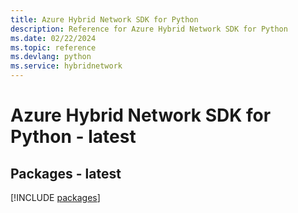 ```yaml
---
title: Azure Hybrid Network SDK for Python
description: Reference for Azure Hybrid Network SDK for Python
ms.date: 02/22/2024
ms.topic: reference
ms.devlang: python
ms.service: hybridnetwork
---
```

# Azure Hybrid Network SDK for Python - latest
## Packages - latest
[!INCLUDE [packages](hybrid-network-index.md)]